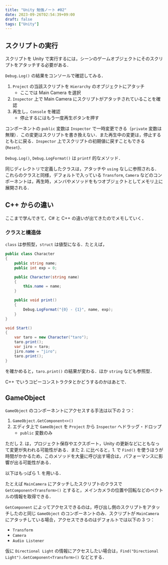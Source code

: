 ```yaml
---
title: "Unity 勉強ノート #02"
date: 2023-09-26T02:54:39+09:00
draft: false
tags: ["Unity"]
---
```


## スクリプトの実行
スクリプトを Unity で実行するには，シーンのゲームオブジェクトにそのスクリプトをアタッチする必要がある．

`Debug.Log()` の結果をコンソールで確認してみる．
1. `Project` の当該スクリプトを `Hierarchy` のオブジェクトにアタッチ
   - ここでは Main Camera を選択
2. `Inspector` 上で Main Camera にスクリプトがアタッチされていることを確認
3. 再生し，`Console` を確認
   - 停止するにはもう一度再生ボタンを押す

コンポーネントの `public` 変数は `Inspector` で一時変更できる（`private` 変数は無理）．この変更はスクリプトを書き換えない．また再生中の変更は，停止するともとに戻る．`Inspector` 上でスクリプトの初期値に戻すこともできる(`Reset`)．

`Debug.Log()`, `Debug.LogFormat()` は `printf` 的なメソッド．

同じディレクトリで定義したクラスは，アタッチや `using` なしに参照される．これらのクラスと同様，デフォルトで入っている `Transform`, `Camera` などのコンポーネントは，再生時，メンバやメソッドをもつオブジェクトとしてメモリ上に展開される．

## C++ からの違い
ここまで学んできて，C# と C++ の違いが出てきたのでメモしていく．

### クラスと構造体
`class` は参照型，`struct` は値型になる．たとえば，
```c#
public class Character
{
    public string name;
    public int exp = 0;

    public Character(string name)
    {
        this.name = name;
    }

    public void print()
    {
        Debug.LogFormat("{0} - {1}", name, exp);
    }
}

void Start()
{
    var taro = new Character("taro");
    taro.print();
    var jiro = taro;
    jiro.name = "jiro";
    taro.print();
}
```

を確かめると，`taro.print()` の結果が変わる．ほか `string` なども参照型．

C++ でいうコピーコンストラクタとかどうするのかはあとで．

## GameObject
`GameObject` のコンポーネントにアクセスする手法は以下の 2 つ：
1. `GameObject.GetComponent<>()`
2. エディタ上で `GameObject` を `Project` から `Inspector` へドラッグ・ドロップ
   - `public` 変数のみ

ただし 2. は，プロジェクト保存やエクスポート，Unity の更新などにともなって変更が失われる可能性がある．また 2. に比べると，1. で `Find()` を使うほうが時間がかかるため，このメソッドを大量に呼び出す場合は，パフォーマンスに影響が出る可能性がある．

以下はもっぱら 1. を用いる．

たとえば `MainCamera` にアタッチしたスクリプトのクラスで `GetComponent<Transform>()` とすると，メインカメラの位置や回転などのベクトルの情報を取得できる．

`GetComponent` によってアクセスできるのは，呼び出し側のスクリプトをアタッチしたのと同じ `GameObject` のコンポーネントのみ．スクリプトが `MainCamera` にアタッチしている場合，アクセスできるのはデフォルトでは以下の 3 つ：
- `Transform`
- `Camera`
- `Audio Listener`

仮に `Directional Light` の情報にアクセスしたい場合は，`Find("Directional Light").GetComponent<Transform>()` などとする．